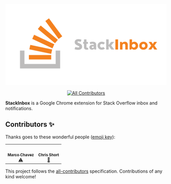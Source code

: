 ![StackInbox](./StackInbox.png)
<p align="center">
<a href="#contributors-"><img src="https://img.shields.io/badge/all_contributors-2-orange.svg?style=flat-square" alt="All Contributors"></a>
</p>

**StackInbox** is a Google Chrome extension for Stack Overflow inbox and notifications.

## Contributors ✨

Thanks goes to these wonderful people ([emoji key](https://allcontributors.org/docs/en/emoji-key)):

<!-- ALL-CONTRIBUTORS-LIST:START - Do not remove or modify this section -->
<!-- prettier-ignore-start -->
<!-- markdownlint-disable -->
<table>
  <tr>
    <td align="center"><a href="https://www.marcochavez.info/"><img src="https://avatars0.githubusercontent.com/u/43889446?v=4" width="100px;" alt=""/><br /><sub><b>Marco Chavez</b></sub></a><br /><a href="https://github.com/devcshort/stack-inbox/commits?author=mxrcochxvez" title="Tests">⚠️</a></td>
    <td align="center"><a href="https://www.chrisrshort.com"><img src="https://avatars3.githubusercontent.com/u/13677134?v=4" width="100px;" alt=""/><br /><sub><b>Chris Short</b></sub></a><br /><a href="#projectManagement-devcshort" title="Project Management">📆</a></td>
  </tr>
</table>

<!-- markdownlint-enable -->
<!-- prettier-ignore-end -->
<!-- ALL-CONTRIBUTORS-LIST:END -->

This project follows the [all-contributors](https://github.com/all-contributors/all-contributors) specification. Contributions of any kind welcome!
